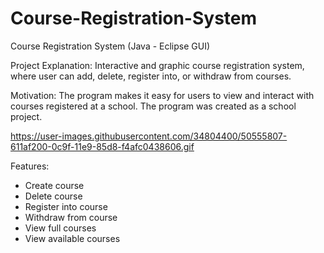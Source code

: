 # Course-Registration-System
Course Registration System (Java - Eclipse GUI)

Project Explanation: Interactive and graphic course registration system, where user can add, delete, register into, or withdraw from courses. 

Motivation: The program makes it easy for users to view and interact with courses registered at a school. The program was created as a school project.

https://user-images.githubusercontent.com/34804400/50555807-611af200-0c9f-11e9-85d8-f4afc0438606.gif

Features: 
- Create course
- Delete course
- Register into course
- Withdraw from course
- View full courses 
- View available courses 

